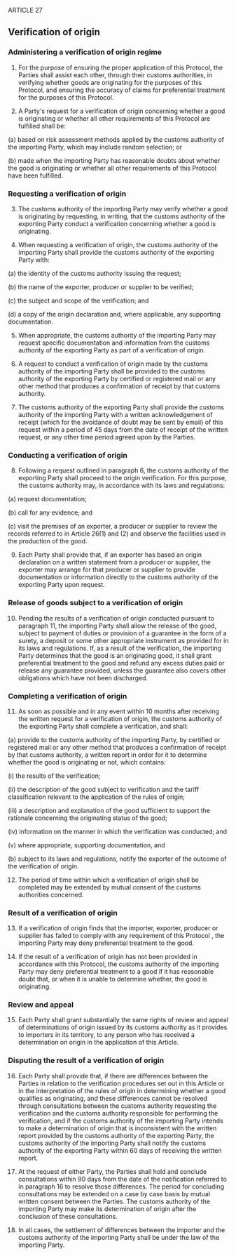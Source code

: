 ARTICLE 27

## Verification of origin

### Administering a verification of origin regime

1. For the purpose of ensuring the proper application of this Protocol, the Parties shall assist each other, through their customs authorities, in verifying whether goods are originating for the purposes of this Protocol, and ensuring the accuracy of claims for preferential treatment for the purposes of this Protocol.

2. A Party's request for a verification of origin concerning whether a good is originating or whether all other requirements of this Protocol are fulfilled shall be:

(a) based on risk assessment methods applied by the customs authority of the importing Party, which may include random selection; or

(b) made when the importing Party has reasonable doubts about whether the good is originating or whether all other requirements of this Protocol have been fulfilled.

### Requesting a verification of origin

3. The customs authority of the importing Party may verify whether a good is originating by requesting, in writing, that the customs authority of the exporting Party conduct a verification concerning whether a good is originating.

4. When requesting a verification of origin, the customs authority of the importing Party shall provide the customs authority of the exporting Party with:

(a) the identity of the customs authority issuing the request;

(b) the name of the exporter, producer or supplier to be verified;

(c) the subject and scope of the verification; and

(d) a copy of the origin declaration and, where applicable, any supporting documentation.

5. When appropriate, the customs authority of the importing Party may request specific documentation and information from the customs authority of the exporting Party as part of a verification of origin.


6. A request to conduct a verification of origin made by the customs authority of the importing Party shall be provided to the customs authority of the exporting Party by certified or registered mail or any other method that produces a confirmation of receipt by that customs authority.

7. The customs authority of the exporting Party shall provide the customs authority of the importing Party with a written acknowledgement of receipt (which for the avoidance of doubt may be sent by email) of this request within a period of 45 days from the date of receipt of the written request, or any other time period agreed upon by the Parties.

### Conducting a verification of origin

8. Following a request outlined in paragraph 6, the customs authority of the exporting Party shall proceed to the origin verification. For this purpose, the customs authority may, in accordance with its laws and regulations:

(a) request documentation;

(b) call for any evidence; and

(c) visit the premises of an exporter, a producer or supplier to review the records referred to in Article 26(1) and (2) and observe the facilities used in the production of the good.

9. Each Party shall provide that, if an exporter has based an origin declaration on a written statement from a producer or supplier, the exporter may arrange for that producer or supplier to provide documentation or information directly to the customs authority of the exporting Party upon request.

### Release of goods subject to a verification of origin

10. Pending the results of a verification of origin conducted pursuant to paragraph 11, the importing Party shall allow the release of the good, subject to payment of duties or provision of a guarantee in the form of a surety, a deposit or some other appropriate instrument as provided for in its laws and regulations. If, as a result of the verification, the importing Party determines that the good is an originating good, it shall grant preferential treatment to the good and refund any excess duties paid or release any guarantee provided, unless the guarantee also covers other obligations which have not been discharged.

### Completing a verification of origin

11. As soon as possible and in any event within 10 months after receiving the written request for a verification of origin, the customs authority of the exporting Party shall complete a verification, and shall:


(a) provide to the customs authority of the importing Party, by certified or registered mail or any other method that produces a confirmation of receipt by that customs authority, a written report in order for it to determine whether the good is originating or not, which contains:

(i) the results of the verification;

(ii) the description of the good subject to verification and the tariff classification relevant to the application of the rules of origin;

(iii) a description and explanation of the good sufficient to support the rationale concerning the originating status of the good;

(iv) information on the manner in which the verification was conducted; and

(v) where appropriate, supporting documentation, and

(b) subject to its laws and regulations, notify the exporter of the outcome of the verification of origin.

12. The period of time within which a verification of origin shall be completed may be extended by mutual consent of the customs authorities concerned.

### Result of a verification of origin

13. If a verification of origin finds that the importer, exporter, producer or supplier has failed to comply with any requirement of this Protocol , the importing Party may deny preferential treatment to the good.

14. If the result of a verification of origin has not been provided in accordance with this Protocol, the customs authority of the importing Party may deny preferential treatment to a good if it has reasonable doubt that, or when it is unable to determine whether, the good is originating.

### Review and appeal

15. Each Party shall grant substantially the same rights of review and appeal of determinations of origin issued by its customs authority as it provides to importers in its territory, to any person who has received a determination on origin in the application of this Article.

### Disputing the result of a verification of origin

16. Each Party shall provide that, if there are differences between the Parties in relation to the verification procedures set out in this Article or in the interpretation of the rules of origin in determining whether a good qualifies as originating, and these differences cannot be resolved through consultations between the customs authority requesting the verification and the customs authority responsible for performing the verification, and if the customs authority of the importing Party intends to make a determination of origin that is inconsistent with the written report provided by the customs authority of the exporting Party, the customs authority of the importing Party shall notify the customs authority of the exporting Party within 60 days of receiving the written report.

17. At the request of either Party, the Parties shall hold and conclude consultations within 90 days from the date of the notification referred to in paragraph 16 to resolve those differences. The period for concluding consultations may be extended on a case by case basis by mutual written consent between the Parties. The customs authority of the importing Party may make its determination of origin after the conclusion of these consultations.

18. In all cases, the settlement of differences between the importer and the customs authority of the importing Party shall be under the law of the importing Party.
